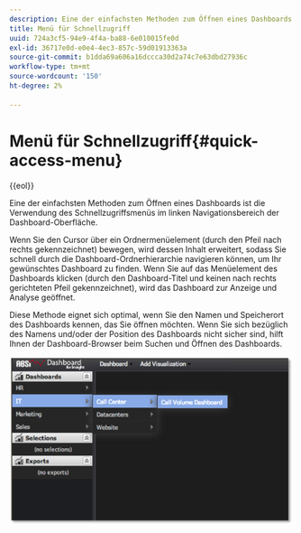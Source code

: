 ```yaml
---
description: Eine der einfachsten Methoden zum Öffnen eines Dashboards ist die Verwendung des Schnellzugriffsmenüs im linken Navigationsbereich der Dashboard-Oberfläche.
title: Menü für Schnellzugriff
uuid: 724a3cf5-94e9-4f4a-ba88-6e010015fe0d
exl-id: 36717e0d-e0e4-4ec3-857c-59d01913363a
source-git-commit: b1dda69a606a16dccca30d2a74c7e63dbd27936c
workflow-type: tm+mt
source-wordcount: '150'
ht-degree: 2%

---
```


# Menü für Schnellzugriff{#quick-access-menu}

{{eol}}

Eine der einfachsten Methoden zum Öffnen eines Dashboards ist die Verwendung des Schnellzugriffsmenüs im linken Navigationsbereich der Dashboard-Oberfläche.

Wenn Sie den Cursor über ein Ordnermenüelement (durch den Pfeil nach rechts gekennzeichnet) bewegen, wird dessen Inhalt erweitert, sodass Sie schnell durch die Dashboard-Ordnerhierarchie navigieren können, um Ihr gewünschtes Dashboard zu finden. Wenn Sie auf das Menüelement des Dashboards klicken (durch den Dashboard-Titel und keinen nach rechts gerichteten Pfeil gekennzeichnet), wird das Dashboard zur Anzeige und Analyse geöffnet.

Diese Methode eignet sich optimal, wenn Sie den Namen und Speicherort des Dashboards kennen, das Sie öffnen möchten. Wenn Sie sich bezüglich des Namens und/oder der Position des Dashboards nicht sicher sind, hilft Ihnen der Dashboard-Browser beim Suchen und Öffnen des Dashboards.

![](assets/quick_access_menu.png)
